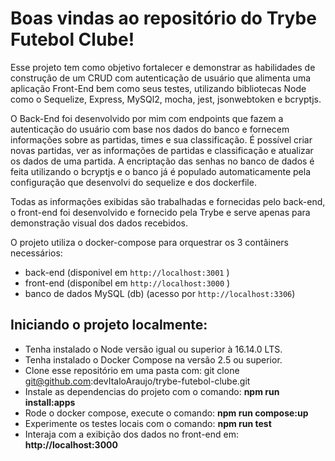 # Boas vindas ao repositório do Trybe Futebol Clube!

Esse projeto tem como objetivo fortalecer e demonstrar as habilidades de construção de um CRUD com autenticação de usuário que alimenta uma aplicação Front-End bem como seus testes, utilizando bibliotecas Node como o Sequelize, Express, MySQl2, mocha, jest, jsonwebtoken e bcryptjs. 

O Back-End foi desenvolvido por mim com endpoints que fazem a autenticação do usuário com base nos dados do banco e fornecem informações sobre as partidas, times e sua classificação. 
É possível criar novas partidas, ver as informações de partidas e classificação e atualizar os dados de uma partida.
A encriptação das senhas no banco de dados é feita utilizando o bcryptjs e o banco já é populado automaticamente pela configuração que desenvolvi do sequelize e dos dockerfile.

Todas as informações exibidas são trabalhadas e fornecidas pelo back-end, o front-end foi desenvolvido e fornecido pela Trybe e serve apenas para demonstração visual dos dados recebidos.

O projeto utiliza o docker-compose para orquestrar os 3 contâiners necessários: 
- back-end (disponivel em `http://localhost:3001` )
- front-end (disponíbel em `http://localhost:3000` )
- banco de dados MySQL (db) (acesso por `http://localhost:3306`) 

## Iniciando o projeto localmente:
- Tenha instalado o Node versão igual ou superior à 16.14.0 LTS.
- Tenha instalado o Docker Compose na versão 2.5 ou superior.
- Clone esse repositório em uma pasta com: git clone git@github.com:devItaloAraujo/trybe-futebol-clube.git
- Instale as dependencias do projeto com o comando: **npm run install:apps**
- Rode o docker compose, execute o comando: **npm run compose:up**
- Experimente os testes locais com o comando:  **npm run test**
- Interaja com a exibição dos dados no front-end em: **http://localhost:3000**

